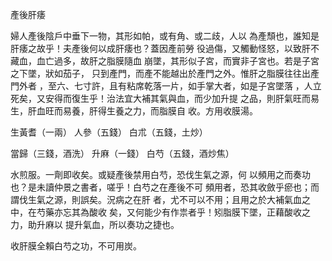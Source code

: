 產後肝痿

婦人產後陰戶中垂下一物，其形如帕，或有角、或二歧，人以 為產頹也，誰知是肝痿之故乎！夫產後何以成肝痿也？蓋因產前勞 役過傷，又觸動怪怒，以致肝不藏血，血亡過多，故肝之脂膜隨血 崩墜，其形似子宮，而實非子宮也。若是子宮之下墜，狀如茄子， 只到產門，而產不能越出於產門之外。惟肝之脂膜往往出產門外者 ，至六、七寸許，且有粘席乾落一片，如手掌大者，如是子宮墜落 ，人立死矣，又安得而復生乎！治法宜大補其氣與血，而少加升提 之品，則肝氣旺而易生，肝血旺而易養，肝得生養之力，而脂膜自 收。方用收膜湯。 

生黃耆（一兩） 人參（五錢） 白朮（五錢，土炒） 

當歸（三錢，酒洗） 升麻（一錢） 白芍（五錢，酒炒焦） 

水煎服。一劑即收矣。或疑產後禁用白芍，恐伐生氣之源，何 以頻用之而奏功也？是未讀仲景之書者，嗟乎！白芍之在產後不可 頻用者，恐其收斂乎瘀也；而謂伐生氣之源，則誤矣。況病之在肝 者，尤不可以不用；且用之於大補氣血之中，在芍藥亦忘其為酸收 矣，又何能少有作祟者乎！矧脂膜下墜，正藉酸收之力，助升麻以 提升氣血，所以奏功之捷也。 

收肝膜全賴白芍之功，不可用炭。 

